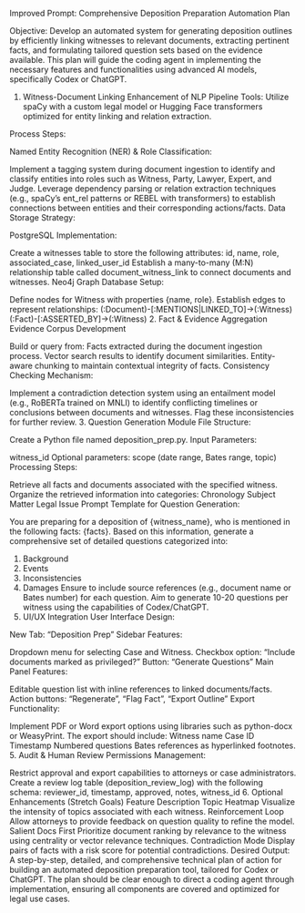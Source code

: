 Improved Prompt: Comprehensive Deposition Preparation Automation Plan

Objective:
Develop an automated system for generating deposition outlines by efficiently linking witnesses to relevant documents, extracting pertinent facts, and formulating tailored question sets based on the evidence available. This plan will guide the coding agent in implementing the necessary features and functionalities using advanced AI models, specifically Codex or ChatGPT.

1. Witness-Document Linking
Enhancement of NLP Pipeline
Tools: Utilize spaCy with a custom legal model or Hugging Face transformers optimized for entity linking and relation extraction.

Process Steps:

Named Entity Recognition (NER) & Role Classification:

Implement a tagging system during document ingestion to identify and classify entities into roles such as Witness, Party, Lawyer, Expert, and Judge.
Leverage dependency parsing or relation extraction techniques (e.g., spaCy’s ent_rel patterns or REBEL with transformers) to establish connections between entities and their corresponding actions/facts.
Data Storage Strategy:

PostgreSQL Implementation:

Create a witnesses table to store the following attributes:
id, name, role, associated_case, linked_user_id
Establish a many-to-many (M:N) relationship table called document_witness_link to connect documents and witnesses.
Neo4j Graph Database Setup:

Define nodes for Witness with properties {name, role}.
Establish edges to represent relationships:
(:Document)-[:MENTIONS|LINKED_TO]->(:Witness)
(:Fact)-[:ASSERTED_BY]->(:Witness)
2. Fact & Evidence Aggregation
Evidence Corpus Development

Build or query from:
Facts extracted during the document ingestion process.
Vector search results to identify document similarities.
Entity-aware chunking to maintain contextual integrity of facts.
Consistency Checking Mechanism:

Implement a contradiction detection system using an entailment model (e.g., RoBERTa trained on MNLI) to identify conflicting timelines or conclusions between documents and witnesses. Flag these inconsistencies for further review.
3. Question Generation Module
File Structure:

Create a Python file named deposition_prep.py.
Input Parameters:

witness_id
Optional parameters: scope (date range, Bates range, topic)
Processing Steps:

Retrieve all facts and documents associated with the specified witness.
Organize the retrieved information into categories:
Chronology
Subject Matter
Legal Issue
Prompt Template for Question Generation:

You are preparing for a deposition of {witness_name}, who is mentioned in the following facts: {facts}. 
Based on this information, generate a comprehensive set of detailed questions categorized into:
1. Background
2. Events
3. Inconsistencies
4. Damages
Ensure to include source references (e.g., document name or Bates number) for each question. Aim to generate 10-20 questions per witness using the capabilities of Codex/ChatGPT.
4. UI/UX Integration
User Interface Design:

New Tab: “Deposition Prep”
Sidebar Features:

Dropdown menu for selecting Case and Witness.
Checkbox option: “Include documents marked as privileged?”
Button: “Generate Questions”
Main Panel Features:

Editable question list with inline references to linked documents/facts.
Action buttons: “Regenerate”, “Flag Fact”, “Export Outline”
Export Functionality:

Implement PDF or Word export options using libraries such as python-docx or WeasyPrint. The export should include:
Witness name
Case ID
Timestamp
Numbered questions
Bates references as hyperlinked footnotes.
5. Audit & Human Review
Permissions Management:

Restrict approval and export capabilities to attorneys or case administrators.
Create a review log table (deposition_review_log) with the following schema:
reviewer_id, timestamp, approved, notes, witness_id
6. Optional Enhancements (Stretch Goals)
Feature	Description
Topic Heatmap	Visualize the intensity of topics associated with each witness.
Reinforcement Loop	Allow attorneys to provide feedback on question quality to refine the model.
Salient Docs First	Prioritize document ranking by relevance to the witness using centrality or vector relevance techniques.
Contradiction Mode	Display pairs of facts with a risk score for potential contradictions.
Desired Output:
A step-by-step, detailed, and comprehensive technical plan of action for building an automated deposition preparation tool, tailored for Codex or ChatGPT. The plan should be clear enough to direct a coding agent through implementation, ensuring all components are covered and optimized for legal use cases.
